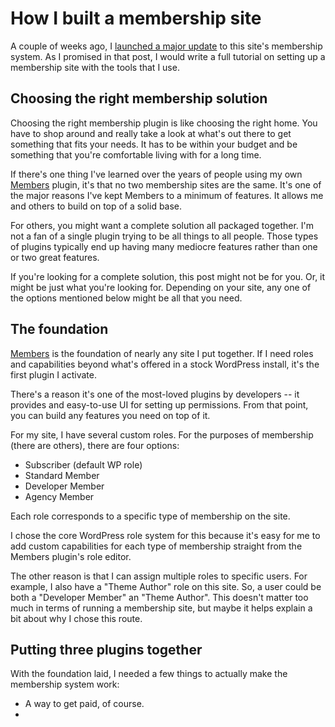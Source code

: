 # How I built a membership site

A couple of weeks ago, I [launched a major update](http://themehybrid.com/weblog/new-membership-plugins-powering-theme-hybrid) to this site's membership system.  As I promised in that post, I would write a full tutorial on setting up a membership site with the tools that I use.

## Choosing the right membership solution

Choosing the right membership plugin is like choosing the right home.  You have to shop around and really take a look at what's out there to get something that fits your needs.  It has to be within your budget and be something that you're comfortable living with for a long time.

If there's one thing I've learned over the years of people using my own [Members](http://themehybrid.com/plugins/members) plugin, it's that no two membership sites are the same.  It's one of the major reasons I've kept Members to a minimum of features.  It allows me and others to build on top of a solid base.  

For others, you might want a complete solution all packaged together.  I'm not a fan of a single plugin trying to be all things to all people.  Those types of plugins typically end up having many mediocre features rather than one or two great features.

If you're looking for a complete solution, this post might not be for you.  Or, it might be just what you're looking for.  Depending on your site, any one of the options mentioned below might be all that you need.

## The foundation

[Members](http://themehybrid.com/plugins/members) is the foundation of nearly any site I put together.  If I need roles and capabilities beyond what's offered in a stock WordPress install, it's the first plugin I activate.

There's a reason it's one of the most-loved plugins by developers -- it provides and easy-to-use UI for setting up permissions.  From that point, you can build any features you need on top of it.

For my site, I have several custom roles.  For the purposes of membership (there are others), there are four options:

* Subscriber (default WP role)
* Standard Member
* Developer Member
* Agency Member

Each role corresponds to a specific type of membership on the site.

I chose the core WordPress role system for this because it's easy for me to add custom capabilities for each type of membership straight from the Members plugin's role editor.  

The other reason is that I can assign multiple roles to specific users.  For example, I also have a "Theme Author" role on this site.  So, a user could be both a "Developer Member" an "Theme Author".  This doesn't matter too much in terms of running a membership site, but maybe it helps explain a bit about why I chose this route.

## Putting three plugins together

With the foundation laid, I needed a few things to actually make the membership system work:

* A way to get paid, of course.
* 
